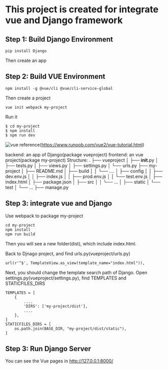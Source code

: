 # This project is created for integrate vue and Django framework

## Step 1: Build Django Environment
```use pip
pip install Django
```
Then create an app

## Step 2: Build VUE Environment

```use npm
npm install -g @vue/cli @vue/cli-service-global
```
Then create a project
```use vue
vue init webpack my-project
```
Run it
```use npm
$ cd my-project
$ npm install
$ npm run dev
```
![vue reference](https://cli.vuejs.org/guide/)(https://www.runoob.com/vue2/vue-tutorial.html)


backend: an app of Django(package vueproject)
frontend: an vue project(package my-project)
Structure:
.
├── vueproject
│   ├── __init__.py
│   ├── tests.py
│   ├── views.py
│   ├── settings.py
│   └── urls.py
├── my-project
│   ├── README.md
│   ├── build
│   │   └── ....
│   ├── config
│   │   ├── dev.env.js
│   │   ├── index.js
│   │   ├── prod.env.js
│   │   └── test.env.js
│   ├── index.html
│   ├── package.json
│   ├── src
│   │   └── ...
│   ├── static
│   └── test
│       └── ...
├── manage.py


## Step 3: integrate vue and Django

Use webpack to package my-project

```use npm
cd my-project
npm install
npm run build
```
Then you will see a new folder(dist), which include index.html.

Back to Djnago project, and find urls.py(vueproject/urls.py)

```set new url
url(r'^$', TemplateView.as_view(template_name="index.html")),
```

Next, you should change the template search path of Django. Open settings.py(vueproject/settings.py), find TEMPLATES and STATICFILES_DIRS

```set TEMPLATES
TEMPLATES = [
    {
        ....
        'DIRS': ['my-project/dist'],
        ....
    },
]
STATICFILES_DIRS = [
    os.path.join(BASE_DIR, "my-project/dist/static"),
]
```

## Step 3: Run Django Server
You can see the Vue pages in http://127.0.0.1:8000/